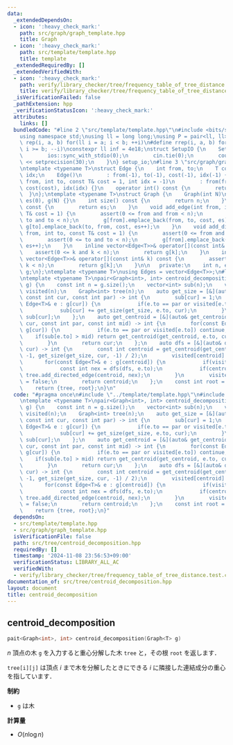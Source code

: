 ```yaml
---
data:
  _extendedDependsOn:
  - icon: ':heavy_check_mark:'
    path: src/graph/graph_template.hpp
    title: Graph
  - icon: ':heavy_check_mark:'
    path: src/template/template.hpp
    title: template
  _extendedRequiredBy: []
  _extendedVerifiedWith:
  - icon: ':heavy_check_mark:'
    path: verify/library_checker/tree/frequency_table_of_tree_distance.test.cpp
    title: verify/library_checker/tree/frequency_table_of_tree_distance.test.cpp
  _isVerificationFailed: false
  _pathExtension: hpp
  _verificationStatusIcon: ':heavy_check_mark:'
  attributes:
    links: []
  bundledCode: "#line 2 \"src/template/template.hpp\"\n#include <bits/stdc++.h>\n\
    using namespace std;\nusing ll = long long;\nusing P = pair<ll, ll>;\n#define\
    \ rep(i, a, b) for(ll i = a; i < b; ++i)\n#define rrep(i, a, b) for(ll i = a;\
    \ i >= b; --i)\nconstexpr ll inf = 4e18;\nstruct SetupIO {\n    SetupIO() {\n\
    \        ios::sync_with_stdio(0);\n        cin.tie(0);\n        cout << fixed\
    \ << setprecision(30);\n    }\n} setup_io;\n#line 3 \"src/graph/graph_template.hpp\"\
    \ntemplate <typename T>\nstruct Edge {\n    int from, to;\n    T cost;\n    int\
    \ idx;\n    Edge()\n        : from(-1), to(-1), cost(-1), idx(-1) {}\n    Edge(int\
    \ from, int to, const T& cost = 1, int idx = -1)\n        : from(from), to(to),\
    \ cost(cost), idx(idx) {}\n    operator int() const {\n        return to;\n  \
    \  }\n};\ntemplate <typename T>\nstruct Graph {\n    Graph(int N)\n        : n(N),\
    \ es(0), g(N) {}\n    int size() const {\n        return n;\n    }\n    int edge_size()\
    \ const {\n        return es;\n    }\n    void add_edge(int from, int to, const\
    \ T& cost = 1) {\n        assert(0 <= from and from < n);\n        assert(0 <=\
    \ to and to < n);\n        g[from].emplace_back(from, to, cost, es);\n       \
    \ g[to].emplace_back(to, from, cost, es++);\n    }\n    void add_directed_edge(int\
    \ from, int to, const T& cost = 1) {\n        assert(0 <= from and from < n);\n\
    \        assert(0 <= to and to < n);\n        g[from].emplace_back(from, to, cost,\
    \ es++);\n    }\n    inline vector<Edge<T>>& operator[](const int& k) {\n    \
    \    assert(0 <= k and k < n);\n        return g[k];\n    }\n    inline const\
    \ vector<Edge<T>>& operator[](const int& k) const {\n        assert(0 <= k and\
    \ k < n);\n        return g[k];\n    }\n\n   private:\n    int n, es;\n    vector<vector<Edge<T>>>\
    \ g;\n};\ntemplate <typename T>\nusing Edges = vector<Edge<T>>;\n#line 4 \"src/tree/centroid_decomposition.hpp\"\
    \ntemplate <typename T>\npair<Graph<int>, int> centroid_decomposition(const Graph<T>&\
    \ g) {\n    const int n = g.size();\n    vector<int> sub(n);\n    vector<bool>\
    \ visited(n);\n    Graph<int> tree(n);\n    auto get_size = [&](auto& get_size,\
    \ const int cur, const int par) -> int {\n        sub[cur] = 1;\n        for(const\
    \ Edge<T>& e : g[cur]) {\n            if(e.to == par or visited[e.to]) continue;\n\
    \            sub[cur] += get_size(get_size, e.to, cur);\n        }\n        return\
    \ sub[cur];\n    };\n    auto get_centroid = [&](auto& get_centroid, const int\
    \ cur, const int par, const int mid) -> int {\n        for(const Edge<T>& e :\
    \ g[cur]) {\n            if(e.to == par or visited[e.to]) continue;\n        \
    \    if(sub[e.to] > mid) return get_centroid(get_centroid, e.to, cur, mid);\n\
    \        }\n        return cur;\n    };\n    auto dfs = [&](auto& dfs, const int\
    \ cur) -> int {\n        const int centroid = get_centroid(get_centroid, cur,\
    \ -1, get_size(get_size, cur, -1) / 2);\n        visited[centroid] = true;\n \
    \       for(const Edge<T>& e : g[centroid]) {\n            if(visited[e.to]) continue;\n\
    \            const int nex = dfs(dfs, e.to);\n            if(centroid != nex)\
    \ tree.add_directed_edge(centroid, nex);\n        }\n        visited[centroid]\
    \ = false;\n        return centroid;\n    };\n    const int root = dfs(dfs, 0);\n\
    \    return {tree, root};\n}\n"
  code: "#pragma once\n#include \"../template/template.hpp\"\n#include \"../graph/graph_template.hpp\"\
    \ntemplate <typename T>\npair<Graph<int>, int> centroid_decomposition(const Graph<T>&\
    \ g) {\n    const int n = g.size();\n    vector<int> sub(n);\n    vector<bool>\
    \ visited(n);\n    Graph<int> tree(n);\n    auto get_size = [&](auto& get_size,\
    \ const int cur, const int par) -> int {\n        sub[cur] = 1;\n        for(const\
    \ Edge<T>& e : g[cur]) {\n            if(e.to == par or visited[e.to]) continue;\n\
    \            sub[cur] += get_size(get_size, e.to, cur);\n        }\n        return\
    \ sub[cur];\n    };\n    auto get_centroid = [&](auto& get_centroid, const int\
    \ cur, const int par, const int mid) -> int {\n        for(const Edge<T>& e :\
    \ g[cur]) {\n            if(e.to == par or visited[e.to]) continue;\n        \
    \    if(sub[e.to] > mid) return get_centroid(get_centroid, e.to, cur, mid);\n\
    \        }\n        return cur;\n    };\n    auto dfs = [&](auto& dfs, const int\
    \ cur) -> int {\n        const int centroid = get_centroid(get_centroid, cur,\
    \ -1, get_size(get_size, cur, -1) / 2);\n        visited[centroid] = true;\n \
    \       for(const Edge<T>& e : g[centroid]) {\n            if(visited[e.to]) continue;\n\
    \            const int nex = dfs(dfs, e.to);\n            if(centroid != nex)\
    \ tree.add_directed_edge(centroid, nex);\n        }\n        visited[centroid]\
    \ = false;\n        return centroid;\n    };\n    const int root = dfs(dfs, 0);\n\
    \    return {tree, root};\n}"
  dependsOn:
  - src/template/template.hpp
  - src/graph/graph_template.hpp
  isVerificationFile: false
  path: src/tree/centroid_decomposition.hpp
  requiredBy: []
  timestamp: '2024-11-08 23:56:53+09:00'
  verificationStatus: LIBRARY_ALL_AC
  verifiedWith:
  - verify/library_checker/tree/frequency_table_of_tree_distance.test.cpp
documentation_of: src/tree/centroid_decomposition.hpp
layout: document
title: centroid_decomposition
---
```


## centroid_decomposition

```cpp
pait<Graph<int>, int> centroid_decomposition(Graph<T> g)
```

$n$ 頂点の木 `g` を入力すると重心分解した木 `tree` と，その根 `root` を返します．

`tree[i][j]` は頂点 $i$ まで木を分解したときにできる $i$ に隣接した連結成分の重心を指しています．

**制約**

- `g` は木

**計算量**

- $O(n \log n)$